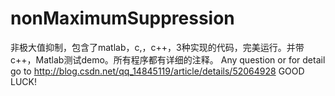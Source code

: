 # nonMaximumSuppression
非极大值抑制，包含了matlab，c,，c++，3种实现的代码，完美运行。并带c++，Matlab测试demo。所有程序都有详细的注释。
Any question or for detail go to http://blog.csdn.net/qq_14845119/article/details/52064928
GOOD LUCK!
